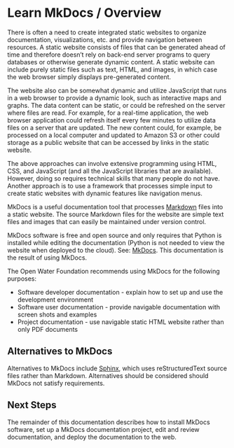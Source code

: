 # Learn MkDocs / Overview

There is often a need to create integrated static websites to organize documentation, visualizations, etc. and provide navigation between resources.
A static website consists of files that can be generated ahead of time and therefore doesn’t
rely on back-end server programs to query databases or otherwise generate dynamic content.
A static website can include purely static files such as text, HTML, and images,
in which case the web browser simply displays pre-generated content.

The website also can be somewhat dynamic and utilize JavaScript that runs in a web browser to provide a dynamic look, such as interactive maps and graphs.
The data content can be static, or could be refreshed on the server where files are read.
For example, for a real-time application, the web browser application could refresh itself
every few minutes to utilize data files on a server that are updated.
The new content could, for example, be processed on a local computer and updated to
Amazon S3 or other could storage as a public website that can be accessed by links in the static website.

The above approaches can involve extensive programming using HTML, CSS, and JavaScript (and all the JavaScript libraries that are available).
However, doing so requires technical skills that many people do not have.
Another approach is to use a framework that processes simple input to create static websites with dynamic features like navigation menus.

MkDocs is a useful documentation tool that processes [Markdown](https://en.wikipedia.org/wiki/Markdown) files into a static website.
The source Markdown files for the website are simple text files and images that can easily be maintained under version control.

MkDocs software is free and open source and only requires that Python is installed while editing the documentation
(Python is not needed to view the website when deployed to the cloud).
See:  [MkDocs](http://www.mkdocs.org/).
This documentation is the result of using MkDocs.

The Open Water Foundation recommends using MkDocs for the following purposes:

* Software developer documentation - explain how to set up and use the development environment
* Software user documentation - provide navigable documentation with screen shots and examples
* Project documentation - use navigable static HTML website rather than only PDF documents

## Alternatives to MkDocs

Alternatives to MkDocs include [Sphinx](https://en.wikipedia.org/wiki/Sphinx_(documentation_generator)),
which uses reStructuredText source files rather than Markdown.
Alternatives should be considered should MkDocs not satisfy requirements.

## Next Steps

The remainder of this documentation describes how to install MkDocs software, set up a MkDocs documentation project,
edit and review documentation, and deploy the documentation to the web.

